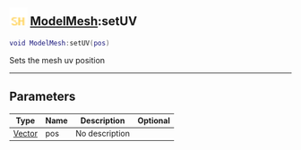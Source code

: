 ## <img src="../../.gitbook/assets/shared.png" width="32" height="32" /> [ModelMesh](../modelmesh/README.md):setUV

```lua
void ModelMesh:setUV(pos)
```

Sets the mesh uv position<br>

-----------------
## Parameters

| Type   | Name | Description | Optional |
| ------ | ---- | ----------- | -------: |
| [Vector](../vector/README.md) | pos | No description |  |
